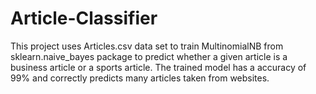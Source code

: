 # Article-Classifier
This project uses Articles.csv data set to train MultinomialNB from sklearn.naive_bayes package to predict whether a given article is a business article or a sports article. The trained model has a accuracy of 99% and correctly predicts many articles taken from websites.
